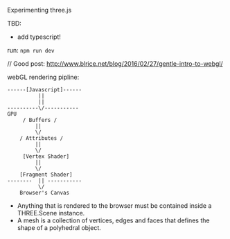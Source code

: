 Experimenting three.js

TBD:
- add typescript!

run: `npm run dev`

// Good post: http://www.blrice.net/blog/2016/02/27/gentle-intro-to-webgl/

webGL rendering pipline:

```
------[Javascript]------
          ||
          ||
----------\/-----------
GPU                     
     / Buffers /
         ||
         \/
    / Attributes /
         ||
         \/
     [Vertex Shader]
         ||
         \/
    [Fragment Shader]
--------  || -----------
          \/
    Browser's Canvas
```





- Anything that is rendered to the browser must be contained inside a THREE.Scene instance.
- A mesh is a collection of vertices, edges and faces that defines the shape of a polyhedral object.



